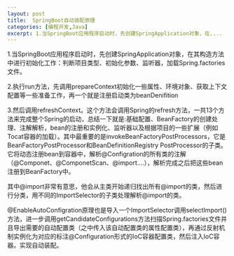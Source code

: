 ```yaml
---
layout: post
title:  SpringBoot自动装配原理
categories: [编程开发,Java]
excerpt: 1.当SpringBoot应用程序启动时，先创建SpringApplication对象，在....
---
```

1.当SpringBoot应用程序启动时，先创建SpringApplication对象，在其构造方法中进行初始化工作：判断项目类型、初始化参数、监听器，加载Spring.factories文件。



2.执行run方法，先调用prepareContext初始化一些属性、环境对象、获取上下文配置等一些准备工作，再一个就是注册启动类为beanDenifition



3.然后调用refreshContext。这个方法会调用Spring的refresh方法，一共13个方法来完成整个Spring的启动，总结一下就是:基础配置、BeanFactory的创建处理、注解解析，bean的注册和实例化、监听器以及根据项目的一些扩展（例如Tocat容器的加载）。其中最重要的是invokeBeanFactoryPostProcessors，它是BeanFactoryPostProcessor和BeanDefinitionRegistry PostProcessor的子类。它将动态注册bean到容器中，解析@Configration的所有类的注解（@Componet、@ComponetScan、@import....），解析完成之后把这些bean注册到BeanFactory中。



其中@import非常有意思，他会从主类开始递归找出所有@import的类，然后进行分类，用不同的ImportSelector的子类处理解析@import的类。

@EnableAutoConfigration原理也是导入一个ImportSelector调用selectImport()方法，进一步调用getCandidateConfigurations方法扫描Spring.factories文件并且导出需要的自动配置类（之中传入该自动配置类的属性配置类），再通过反射机制实例化为对应的标注@Configuration形式的IoC容器配置类，然后注入IoC容器。实现自动装配。